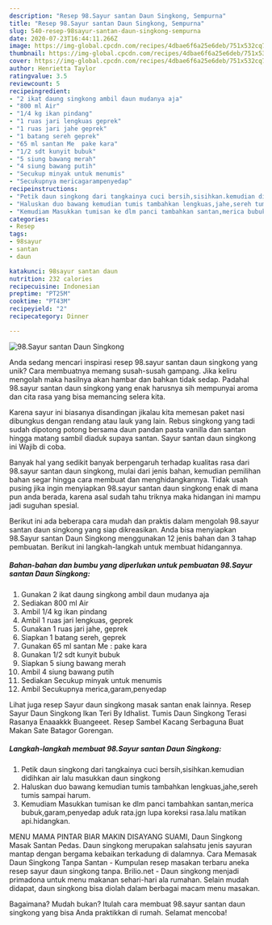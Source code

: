 ```yaml
---
description: "Resep 98.Sayur santan Daun Singkong, Sempurna"
title: "Resep 98.Sayur santan Daun Singkong, Sempurna"
slug: 540-resep-98sayur-santan-daun-singkong-sempurna
date: 2020-07-23T16:44:11.266Z
image: https://img-global.cpcdn.com/recipes/4dbae6f6a25e6deb/751x532cq70/98sayur-santan-daun-singkong-foto-resep-utama.jpg
thumbnail: https://img-global.cpcdn.com/recipes/4dbae6f6a25e6deb/751x532cq70/98sayur-santan-daun-singkong-foto-resep-utama.jpg
cover: https://img-global.cpcdn.com/recipes/4dbae6f6a25e6deb/751x532cq70/98sayur-santan-daun-singkong-foto-resep-utama.jpg
author: Henrietta Taylor
ratingvalue: 3.5
reviewcount: 5
recipeingredient:
- "2 ikat daung singkong ambil daun mudanya aja"
- "800 ml Air"
- "1/4 kg ikan pindang"
- "1 ruas jari lengkuas geprek"
- "1 ruas jari jahe geprek"
- "1 batang sereh geprek"
- "65 ml santan Me  pake kara"
- "1/2 sdt kunyit bubuk"
- "5 siung bawang merah"
- "4 siung bawang putih"
- "Secukup minyak untuk menumis"
- "Secukupnya mericagarampenyedap"
recipeinstructions:
- "Petik daun singkong dari tangkainya cuci bersih,sisihkan.kemudian didihkan air lalu masukkan daun singkong"
- "Haluskan duo bawang kemudian tumis tambahkan lengkuas,jahe,sereh tumis sampai harum."
- "Kemudiam Masukkan tumisan ke dlm panci tambahkan santan,merica bubuk,garam,penyedap aduk rata.jgn lupa koreksi rasa.lalu matikan api.hidangkan."
categories:
- Resep
tags:
- 98sayur
- santan
- daun

katakunci: 98sayur santan daun 
nutrition: 232 calories
recipecuisine: Indonesian
preptime: "PT25M"
cooktime: "PT43M"
recipeyield: "2"
recipecategory: Dinner

---
```



![98.Sayur santan Daun Singkong](https://img-global.cpcdn.com/recipes/4dbae6f6a25e6deb/751x532cq70/98sayur-santan-daun-singkong-foto-resep-utama.jpg)

Anda sedang mencari inspirasi resep 98.sayur santan daun singkong yang unik? Cara membuatnya memang susah-susah gampang. Jika keliru mengolah maka hasilnya akan hambar dan bahkan tidak sedap. Padahal 98.sayur santan daun singkong yang enak harusnya sih mempunyai aroma dan cita rasa yang bisa memancing selera kita.

Karena sayur ini biasanya disandingan jikalau kita memesan paket nasi dibungkus dengan rendang atau lauk yang lain. Rebus singkong yang tadi sudah dipotong potong bersama daun pandan pasta vanilla dan santan hingga matang sambil diaduk supaya santan. Sayur santan daun singkong ini Wajib di coba.

Banyak hal yang sedikit banyak berpengaruh terhadap kualitas rasa dari 98.sayur santan daun singkong, mulai dari jenis bahan, kemudian pemilihan bahan segar hingga cara membuat dan menghidangkannya. Tidak usah pusing jika ingin menyiapkan 98.sayur santan daun singkong enak di mana pun anda berada, karena asal sudah tahu triknya maka hidangan ini mampu jadi suguhan spesial.


Berikut ini ada beberapa cara mudah dan praktis dalam mengolah 98.sayur santan daun singkong yang siap dikreasikan. Anda bisa menyiapkan 98.Sayur santan Daun Singkong menggunakan 12 jenis bahan dan 3 tahap pembuatan. Berikut ini langkah-langkah untuk membuat hidangannya.

<!--inarticleads1-->

##### Bahan-bahan dan bumbu yang diperlukan untuk pembuatan 98.Sayur santan Daun Singkong:

1. Gunakan 2 ikat daung singkong ambil daun mudanya aja
1. Sediakan 800 ml Air
1. Ambil 1/4 kg ikan pindang
1. Ambil 1 ruas jari lengkuas, geprek
1. Gunakan 1 ruas jari jahe, geprek
1. Siapkan 1 batang sereh, geprek
1. Gunakan 65 ml santan Me : pake kara
1. Gunakan 1/2 sdt kunyit bubuk
1. Siapkan 5 siung bawang merah
1. Ambil 4 siung bawang putih
1. Sediakan Secukup minyak untuk menumis
1. Ambil Secukupnya merica,garam,penyedap


Lihat juga resep Sayur daun singkong masak santan enak lainnya. Resep Sayur Daun Singkong Ikan Teri By Idhalist. Tumis Daun Singkong Terasi Rasanya Enaaakkk Buangeeet. Resep Sambel Kacang Serbaguna Buat Makan Sate Batagor Gorengan. 

<!--inarticleads2-->

##### Langkah-langkah membuat 98.Sayur santan Daun Singkong:

1. Petik daun singkong dari tangkainya cuci bersih,sisihkan.kemudian didihkan air lalu masukkan daun singkong
1. Haluskan duo bawang kemudian tumis tambahkan lengkuas,jahe,sereh tumis sampai harum.
1. Kemudiam Masukkan tumisan ke dlm panci tambahkan santan,merica bubuk,garam,penyedap aduk rata.jgn lupa koreksi rasa.lalu matikan api.hidangkan.


MENU MAMA PINTAR BIAR MAKIN DISAYANG SUAMI, Daun Singkong Masak Santan Pedas. Daun singkong merupakan salahsatu jenis sayuran mantap dengan bergama kebaikan terkadung di dalamnya. Cara Memasak Daun Singkong Tanpa Santan - Kumpulan resep masakan terbaru aneka resep sayur daun singkong tanpa. Brilio.net - Daun singkong menjadi primadona untuk menu makanan sehari-hari ala rumahan. Selain mudah didapat, daun singkong bisa diolah dalam berbagai macam menu masakan. 

Bagaimana? Mudah bukan? Itulah cara membuat 98.sayur santan daun singkong yang bisa Anda praktikkan di rumah. Selamat mencoba!
